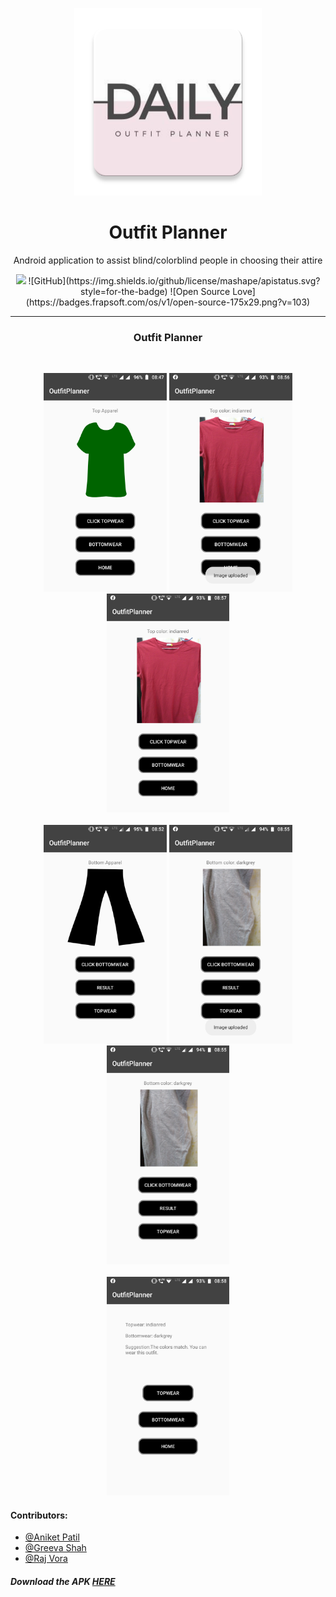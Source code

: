<p align="center">
  <a href="https://github.com/raj-vora/OutfitPlanner" rel="noopener">
 <img width=300px src="./Images/logo.png" alt="Outfit-Planner-Logo"></a>
</p>

<h1 align='middle'>Outfit Planner</h1>
<p align='middle' /> Android application to assist blind/colorblind people in choosing their attire


<div align="center">

<img src="https://img.shields.io/badge/Work-In%20Progress-Green.svg">
![GitHub](https://img.shields.io/github/license/mashape/apistatus.svg?style=for-the-badge)
![Open Source Love](https://badges.frapsoft.com/os/v1/open-source-175x29.png?v=103)

</div>

------------------------------------------

<div align="center">

<h3> Outfit Planner </h3>
<br>
<p align = "center">
<img src="./Images/Screenshot_Top1.png" height="350px">
<img src="./Images/Screenshot_Top2.png" height="350px">
<img src="./Images/Screenshot_Top3.png" height="350px">
<br>
<br>
<img src="./Images/Screenshot_Bottom1.png" height="350px">
<img src="./Images/Screenshot_Bottom2.png" height="350px">
<img src="./Images/Screenshot_Bottom3.png" height="350px">
<br>
<br>
<img src="./Images/Screenshot_Verdict.png" height="350px">
</p>
</div>

#### Contributors:
- [@Aniket Patil](https://github.com/aniketp319)
- [@Greeva Shah](https://github.com/greevashah)
- [@Raj Vora](https://github.com/raj-vora)

##### Download the APK [HERE](https://drive.google.com/open?id=1bYrZuFSWBl0lN1Km4prO9nU1zDwvXTrR)
